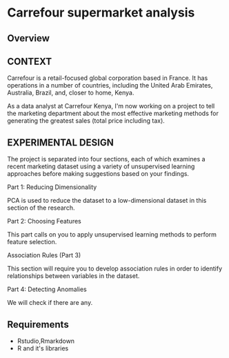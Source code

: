 # Carrefour supermarket analysis
## Overview
## CONTEXT
Carrefour is a retail-focused global corporation based in France. It has operations in a number of countries, including the United Arab Emirates, Australia, Brazil, and, closer to home, Kenya.

As a data analyst at Carrefour Kenya, I'm now working on a project to tell the marketing department about the most effective marketing methods for generating the greatest sales (total price including tax).

## EXPERIMENTAL DESIGN

The project is separated into four sections, each of which examines a recent marketing dataset using a variety of unsupervised learning approaches before making suggestions based on your findings.

Part 1: Reducing Dimensionality

PCA is used to reduce the dataset to a low-dimensional dataset in this section of the research.

Part 2: Choosing Features

This part calls on you to apply unsupervised learning methods to perform feature selection.

Association Rules (Part 3)

This section will require you to develop association rules in order to identify relationships between variables in the dataset.

Part 4: Detecting Anomalies

We will check if there are any.

## Requirements
- Rstudio,Rmarkdown
- R and it's libraries
